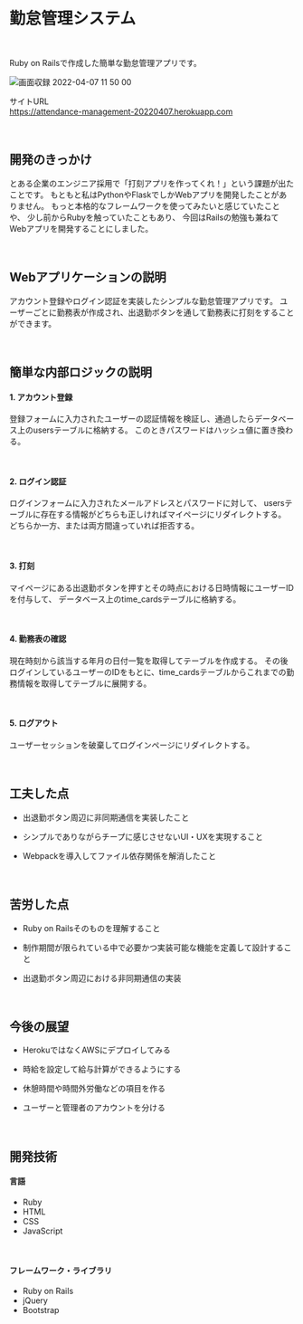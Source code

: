 # 勤怠管理システム

<br>

Ruby on Railsで作成した簡単な勤怠管理アプリです。

![画面収録 2022-04-07 11 50 00](https://user-images.githubusercontent.com/74766908/162113579-4e188bc2-f925-4ed0-a840-553dbd90fa88.gif)

サイトURL<br>
https://attendance-management-20220407.herokuapp.com

<br>

## 開発のきっかけ

とある企業のエンジニア採用で「打刻アプリを作ってくれ！」という課題が出たことです。
もともと私はPythonやFlaskでしかWebアプリを開発したことがありません。
もっと本格的なフレームワークを使ってみたいと感じていたことや、 少し前からRubyを触っていたこともあり、
今回はRailsの勉強も兼ねてWebアプリを開発することにしました。

<br>

## Webアプリケーションの説明

アカウント登録やログイン認証を実装したシンプルな勤怠管理アプリです。
ユーザーごとに勤務表が作成され、出退勤ボタンを通して勤務表に打刻をすることができます。

<br>

## 簡単な内部ロジックの説明

#### 1. アカウント登録

登録フォームに入力されたユーザーの認証情報を検証し、通過したらデータベース上のusersテーブルに格納する。
このときパスワードはハッシュ値に置き換わる。

<br>

#### 2. ログイン認証

ログインフォームに入力されたメールアドレスとパスワードに対して、
usersテーブルに存在する情報がどちらも正しければマイページにリダイレクトする。
どちらか一方、または両方間違っていれば拒否する。

<br>

#### 3. 打刻

マイページにある出退勤ボタンを押すとその時点における日時情報にユーザーIDを付与して、
データベース上のtime_cardsテーブルに格納する。

<br>

#### 4. 勤務表の確認

現在時刻から該当する年月の日付一覧を取得してテーブルを作成する。
その後ログインしているユーザーのIDをもとに、time_cardsテーブルからこれまでの勤務情報を取得してテーブルに展開する。

<br>

#### 5. ログアウト

ユーザーセッションを破棄してログインページにリダイレクトする。

<br>

## 工夫した点

* 出退勤ボタン周辺に非同期通信を実装したこと

* シンプルでありながらチープに感じさせないUI・UXを実現すること

* Webpackを導入してファイル依存関係を解消したこと

<br>

## 苦労した点

* Ruby on Railsそのものを理解すること

* 制作期間が限られている中で必要かつ実装可能な機能を定義して設計すること

* 出退勤ボタン周辺における非同期通信の実装

<br>

## 今後の展望

* HerokuではなくAWSにデプロイしてみる

* 時給を設定して給与計算ができるようにする

* 休憩時間や時間外労働などの項目を作る

* ユーザーと管理者のアカウントを分ける

<br>

## 開発技術
#### 言語
* Ruby
* HTML
* CSS
* JavaScript

<br>

#### フレームワーク・ライブラリ
* Ruby on Rails
* jQuery
* Bootstrap
